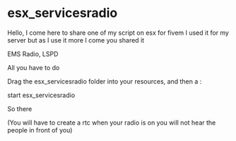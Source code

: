 # esx_servicesradio


Hello, I come here to share one of my script on esx for fivem I used it for my server but as I use it more I come you shared it

EMS Radio, LSPD

All you have to do

Drag the esx_servicesradio folder into your resources, and then
a :

start esx_servicesradio

So there

(You will have to create a rtc when your radio is on you will not hear the people in front of you)
